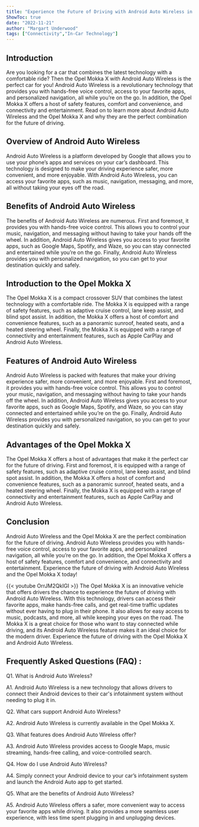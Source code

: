 ```yaml
---
title: "Experience the Future of Driving with Android Auto Wireless in the Opel Mokka X!"
ShowToc: true 
date: "2022-11-21"
author: "Margart Underwood" 
tags: ["Connectivity","In-Car Technology"]
---
```

## Introduction 
Are you looking for a car that combines the latest technology with a comfortable ride? Then the Opel Mokka X with Android Auto Wireless is the perfect car for you! Android Auto Wireless is a revolutionary technology that provides you with hands-free voice control, access to your favorite apps, and personalized navigation, all while you’re on the go. In addition, the Opel Mokka X offers a host of safety features, comfort and convenience, and connectivity and entertainment. Read on to learn more about Android Auto Wireless and the Opel Mokka X and why they are the perfect combination for the future of driving. 

## Overview of Android Auto Wireless 
Android Auto Wireless is a platform developed by Google that allows you to use your phone’s apps and services on your car’s dashboard. This technology is designed to make your driving experience safer, more convenient, and more enjoyable. With Android Auto Wireless, you can access your favorite apps, such as music, navigation, messaging, and more, all without taking your eyes off the road.

## Benefits of Android Auto Wireless 
The benefits of Android Auto Wireless are numerous. First and foremost, it provides you with hands-free voice control. This allows you to control your music, navigation, and messaging without having to take your hands off the wheel. In addition, Android Auto Wireless gives you access to your favorite apps, such as Google Maps, Spotify, and Waze, so you can stay connected and entertained while you’re on the go. Finally, Android Auto Wireless provides you with personalized navigation, so you can get to your destination quickly and safely.

## Introduction to the Opel Mokka X 
The Opel Mokka X is a compact crossover SUV that combines the latest technology with a comfortable ride. The Mokka X is equipped with a range of safety features, such as adaptive cruise control, lane keep assist, and blind spot assist. In addition, the Mokka X offers a host of comfort and convenience features, such as a panoramic sunroof, heated seats, and a heated steering wheel. Finally, the Mokka X is equipped with a range of connectivity and entertainment features, such as Apple CarPlay and Android Auto Wireless.

## Features of Android Auto Wireless 
Android Auto Wireless is packed with features that make your driving experience safer, more convenient, and more enjoyable. First and foremost, it provides you with hands-free voice control. This allows you to control your music, navigation, and messaging without having to take your hands off the wheel. In addition, Android Auto Wireless gives you access to your favorite apps, such as Google Maps, Spotify, and Waze, so you can stay connected and entertained while you’re on the go. Finally, Android Auto Wireless provides you with personalized navigation, so you can get to your destination quickly and safely.

## Advantages of the Opel Mokka X 
The Opel Mokka X offers a host of advantages that make it the perfect car for the future of driving. First and foremost, it is equipped with a range of safety features, such as adaptive cruise control, lane keep assist, and blind spot assist. In addition, the Mokka X offers a host of comfort and convenience features, such as a panoramic sunroof, heated seats, and a heated steering wheel. Finally, the Mokka X is equipped with a range of connectivity and entertainment features, such as Apple CarPlay and Android Auto Wireless.

## Conclusion 
Android Auto Wireless and the Opel Mokka X are the perfect combination for the future of driving. Android Auto Wireless provides you with hands-free voice control, access to your favorite apps, and personalized navigation, all while you’re on the go. In addition, the Opel Mokka X offers a host of safety features, comfort and convenience, and connectivity and entertainment. Experience the future of driving with Android Auto Wireless and the Opel Mokka X today!

{{< youtube OrrJM2QkIGI >}} 
The Opel Mokka X is an innovative vehicle that offers drivers the chance to experience the future of driving with Android Auto Wireless. With this technology, drivers can access their favorite apps, make hands-free calls, and get real-time traffic updates without ever having to plug in their phone. It also allows for easy access to music, podcasts, and more, all while keeping your eyes on the road. The Mokka X is a great choice for those who want to stay connected while driving, and its Android Auto Wireless feature makes it an ideal choice for the modern driver. Experience the future of driving with the Opel Mokka X and Android Auto Wireless.

## Frequently Asked Questions (FAQ) :
Q1. What is Android Auto Wireless?

A1. Android Auto Wireless is a new technology that allows drivers to connect their Android devices to their car's infotainment system without needing to plug it in.

Q2. What cars support Android Auto Wireless?

A2. Android Auto Wireless is currently available in the Opel Mokka X.

Q3. What features does Android Auto Wireless offer?

A3. Android Auto Wireless provides access to Google Maps, music streaming, hands-free calling, and voice-controlled search.

Q4. How do I use Android Auto Wireless?

A4. Simply connect your Android device to your car’s infotainment system and launch the Android Auto app to get started.

Q5. What are the benefits of Android Auto Wireless?

A5. Android Auto Wireless offers a safer, more convenient way to access your favorite apps while driving. It also provides a more seamless user experience, with less time spent plugging in and unplugging devices.


